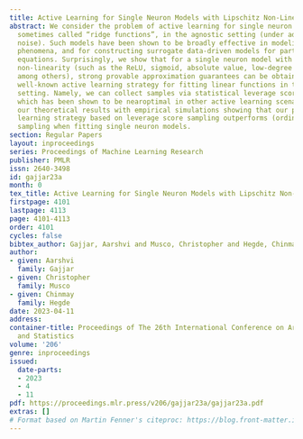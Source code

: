 ```yaml
---
title: Active Learning for Single Neuron Models with Lipschitz Non-Linearities
abstract: We consider the problem of active learning for single neuron models, also
  sometimes called “ridge functions”, in the agnostic setting (under adversarial label
  noise). Such models have been shown to be broadly effective in modeling physical
  phenomena, and for constructing surrogate data-driven models for partial differential
  equations. Surprisingly, we show that for a single neuron model with any Lipschitz
  non-linearity (such as the ReLU, sigmoid, absolute value, low-degree polynomial,
  among others), strong provable approximation guarantees can be obtained using a
  well-known active learning strategy for fitting linear functions in the agnostic
  setting. Namely, we can collect samples via statistical leverage score sampling,
  which has been shown to be nearoptimal in other active learning scenarios. We support
  our theoretical results with empirical simulations showing that our proposed active
  learning strategy based on leverage score sampling outperforms (ordinary) uniform
  sampling when fitting single neuron models.
section: Regular Papers
layout: inproceedings
series: Proceedings of Machine Learning Research
publisher: PMLR
issn: 2640-3498
id: gajjar23a
month: 0
tex_title: Active Learning for Single Neuron Models with Lipschitz Non-Linearities
firstpage: 4101
lastpage: 4113
page: 4101-4113
order: 4101
cycles: false
bibtex_author: Gajjar, Aarshvi and Musco, Christopher and Hegde, Chinmay
author:
- given: Aarshvi
  family: Gajjar
- given: Christopher
  family: Musco
- given: Chinmay
  family: Hegde
date: 2023-04-11
address:
container-title: Proceedings of The 26th International Conference on Artificial Intelligence
  and Statistics
volume: '206'
genre: inproceedings
issued:
  date-parts:
  - 2023
  - 4
  - 11
pdf: https://proceedings.mlr.press/v206/gajjar23a/gajjar23a.pdf
extras: []
# Format based on Martin Fenner's citeproc: https://blog.front-matter.io/posts/citeproc-yaml-for-bibliographies/
---
```

